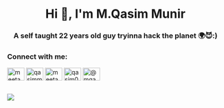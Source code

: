 <h1 align="center">Hi 👋, I'm M.Qasim Munir</h1>
<h3 align="center">A self taught 22 years old guy tryinna hack the planet 🌍😈:)</h3>

<h3 align="left">Connect with me:</h3>
<p align="left">
<a href="https://twitter.com/meetan0nym0us" target="blank"><img align="center" src="https://cdn.jsdelivr.net/npm/simple-icons@3.0.1/icons/twitter.svg" alt="meetan0nym0us" height="30" width="40" /></a>
<a href="https://linkedin.com/in/qasimmunir1337" target="blank"><img align="center" src="https://cdn.jsdelivr.net/npm/simple-icons@3.0.1/icons/linkedin.svg" alt="qasimmunir1337" height="30" width="40" /></a>
<a href="https://fb.com/meetan0nym0us" target="blank"><img align="center" src="https://cdn.jsdelivr.net/npm/simple-icons@3.0.1/icons/facebook.svg" alt="meetan0nym0us" height="30" width="40" /></a>
<a href="https://instagram.com/qasim0x01" target="blank"><img align="center" src="https://cdn.jsdelivr.net/npm/simple-icons@3.0.1/icons/instagram.svg" alt="qasim0x01" height="30" width="40" /></a>
<a href="https://medium.com/@mqasimmunir" target="blank"><img align="center" src="https://cdn.jsdelivr.net/npm/simple-icons@3.0.1/icons/medium.svg" alt="@mqasimmunir" height="30" width="40" /></a>
</p>
<br>
<img src="https://media3.giphy.com/media/FnGJfc18tDDHy/giphy.gif">
